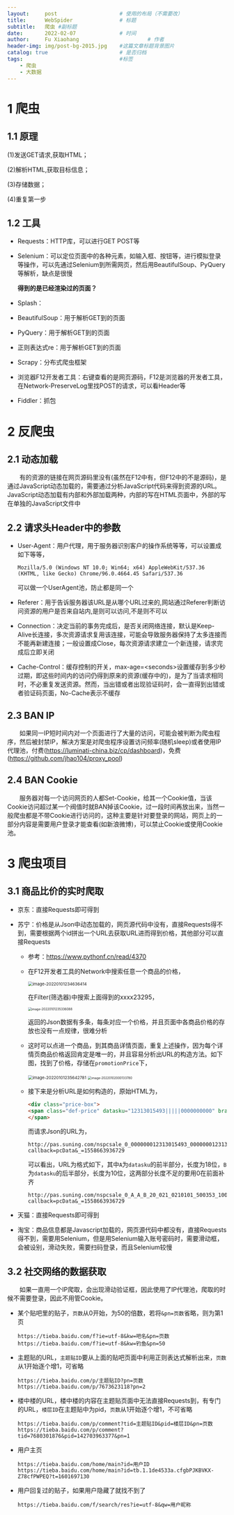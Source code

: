 ```yaml
---
layout:     post                    # 使用的布局（不需要改）
title:      WebSpider               # 标题 
subtitle:   爬虫 #副标题
date:       2022-02-07              # 时间
author:     Fu Xiaohang                      # 作者
header-img: img/post-bg-2015.jpg    #这篇文章标题背景图片
catalog: true                       # 是否归档
tags:                               #标签
    - 爬虫
    - 大数据
---
```



# 1 爬虫 

## 1.1 原理

(1)发送GET请求,获取HTML；

(2)解析HTML,获取目标信息；

(3)存储数据；

(4)重复第一步

## 1.2 工具

- Requests：HTTP库，可以进行GET POST等

- Selenium：可以定位页面中的各种元素，如输入框、按钮等，进行模拟登录等操作，可以先通过Selenium到所需网页，然后用BeautifulSoup、PyQuery等解析，缺点是很慢

  **得到的是已经渲染过的页面？**

- Splash：

- BeautifulSoup：用于解析GET到的页面

- PyQuery：用于解析GET到的页面

- 正则表达式re：用于解析GET到的页面

- Scrapy：分布式爬虫框架

- 浏览器F12开发者工具：右键查看的是网页源码，F12是浏览器的开发者工具，在Network-PreserveLog里找POST的请求，可以看Header等

- Fiddler：抓包

# 2 反爬虫

## 2.1 动态加载

&emsp;&emsp;有的资源的链接在网页源码里没有(虽然在F12中有，但F12中的不是源码)，是通过JavaScript动态加载的，需要通过分析JavaScript代码来得到资源的URL。JavaScript动态加载有内部和外部加载两种，内部的写在HTML页面中，外部的写在单独的JavaScript文件中

## 2.2 请求头Header中的参数

- User-Agent：用户代理，用于服务器识别客户的操作系统等等，可以设置成如下等等，

  ```
  Mozilla/5.0 (Windows NT 10.0; Win64; x64) AppleWebKit/537.36 (KHTML, like Gecko) Chrome/96.0.4664.45 Safari/537.36
  ```

  可以做一个UserAgent池，防止都是同一个

- Referer：用于告诉服务器该URL是从哪个URL过来的,网站通过Referer判断访问资源的用户是否来自站内,是则可以访问,不是则不可以

- Connection：决定当前的事务完成后，是否关闭网络连接，默认是Keep-Alive长连接，多次资源请求复用该连接，可能会导致服务器保持了太多连接而不能再新建连接；一般设置成Close，每次资源请求建立一个新连接，请求完成后立即关闭

- Cache-Control：缓存控制的开关，max-age=\<seconds\>设置缓存到多少秒过期，即这些时间内的访问仍得到原来的资源(缓存中的)，是为了当请求相同时，不必重复发送资源。然而，当出错或者出现验证码时，会一直得到出错或者验证码页面，No-Cache表示不缓存

## 2.3 BAN IP

&emsp;&emsp;如果同一IP短时间内对一个页面进行了大量的访问，可能会被判断为爬虫程序，然后被封禁IP，解决方案是对爬虫程序设置访问频率(随机sleep)或者使用IP代理池，付费(https://luminati-china.biz/cp/dashboard)，免费(https://github.com/jhao104/proxy_pool)

## 2.4 BAN Cookie

&emsp;&emsp;服务器对每一个访问网页的人都Set-Cookie，给其一个Cookie值，当该Cookie访问超过某一个阀值时就BAN掉该Cookie，过一段时间再放出来，当然一般爬虫都是不带Cookie进行访问的，这种主要是针对要登录的网站，网页上的一部分内容是需要用户登录才能查看(如新浪微博)，可以禁止Cookie或使用Cookie池。

# 3 爬虫项目

## 3.1 商品比价的实时爬取

- 京东：直接Requests即可得到

- 苏宁：价格是从Json中动态加载的，网页源代码中没有，直接Requests得不到，需要根据两个id拼出一个URL去获取URL进而得到价格，其他部分可以直接Requests

  - 参考：https://www.pythonf.cn/read/4370

  - 在F12开发者工具的Network中搜索任意一个商品的价格，

    <img src="https://raw.githubusercontent.com/Forest216/cloud-image/main/image-20220101234636414.png" alt="image-20220101234636414" style="zoom: 67%;" />

    在Filter(筛选器)中搜索上面得到的xxxx23295，

    <img src="https://raw.githubusercontent.com/Forest216/cloud-image/main/image-20220101235336088.png" alt="image-20220101235336088" style="zoom: 50%;" />

    返回的Json数据有多条，每条对应一个价格，并且页面中各商品价格的存放也没有一点规律，很难分析

  - 这时可以点进一个商品，到其商品详情页面，重复上述操作，因为每个详情页商品价格返回肯定是唯一的，并且容易分析出URL的构造方法。如下图，找到了价格，存储在`promotionPrice`下，

    <img src="https://raw.githubusercontent.com/Forest216/cloud-image/main/image-20220101235642781.png" alt="image-20220101235642781" style="zoom:67%;" />

    <img src="https://raw.githubusercontent.com/Forest216/cloud-image/main/image-20220102000133780.png" alt="image-20220102000133780" style="zoom:50%;" />

  - 接下来是分析URL是如何构造的，原始HTML为，

    ```html
    <div class="price-box">
    <span class="def-price" datasku="12313015493|||||0000000000" brand_id="000060021" mdmGroupId="R1901001">
    </span>
    ```

    而请求Json的URL为，

    ```
    http://pas.suning.com/nspcsale_0_000000012313015493_000000012313015493_0000000000_20_021_0210101_500353_1000267_9264_12113_Z001___R9006850_2.86_0___000278188__.html?callback=pcData&_=1558663936729
    ```

    可以看出，URL为格式如下，其中`A`为`datasku`的前半部分，长度为18位，`B`为`datasku`的后半部分，长度为10位，这两部分长度不足的要用0在前面补齐

    ```
    http://pas.suning.com/nspcsale_0_A_A_B_20_021_0210101_500353_1000267_9264_12113_Z001___R9006850_2.86_0___000278188__.html?callback=pcData&_=1558663936729
    ```

- 天猫：直接Requests即可得到

- 淘宝：商品信息都是Javascript加载的，网页源代码中都没有，直接Requests得不到，需要用Selenium，但是用Selenium输入账号密码时，需要滑动框，会被设别，滑动失败，需要扫码登录，而且Selenium较慢

## 3.2 社交网络的数据获取

&emsp;&emsp;如果一直用一个IP爬取，会出现滑动验证框，因此使用了IP代理池，爬取的时候不需要登录，因此不用管Cookie。

- 某个贴吧里的贴子，`页数`从0开始，为50的倍数，若将`&pn=页数`省略，则为第1页

  ```
  https://tieba.baidu.com/f?ie=utf-8&kw=吧名&pn=页数
  https://tieba.baidu.com/f?ie=utf-8&kw=钓鱼&pn=50
  ```

- 主题贴的URL，`主题贴ID`要从上面的贴吧页面中利用正则表达式解析出来，`页数`从1开始逐个增1，可省略

  ```
  https://tieba.baidu.com/p/主题贴ID?pn=页数
  https://tieba.baidu.com/p/7673623118?pn=2
  ```

- 楼中楼的URL，楼中楼的内容在主题贴页面中无法直接Requests到，有专门的URL，`楼层ID`在主题贴中为pid，`页数`从1开始逐个增1，不可省略

  ```
  https://tieba.baidu.com/p/comment?tid=主题贴ID&pid=楼层ID&pn=页数
  https://tieba.baidu.com/p/comment?tid=7680301876&pid=142703963377&pn=1
  ```

- 用户主页

  ```
  https://tieba.baidu.com/home/main?id=用户ID
  https://tieba.baidu.com/home/main?id=tb.1.1de4533a.cfgbPJKBVKX-Z78cfPWPEQ?t=1601697130
  ```

- 用户回复过的贴子，如果用户隐藏了就找不到了

  ```
  https://tieba.baidu.com/f/search/res?ie=utf-8&qw=用户昵称  
  ```

  

